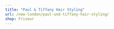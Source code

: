 ```yaml
---
title: "Paul & Tiffany Hair Styling"
url: /new-london/paul-und-tiffany-hair-styling/
shop: Friseur
---
```

